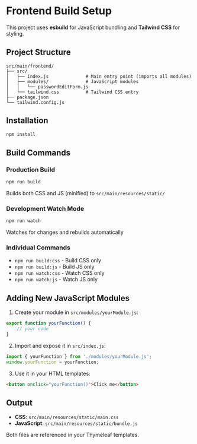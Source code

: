 # Frontend Build Setup

This project uses **esbuild** for JavaScript bundling and **Tailwind CSS** for styling.

## Project Structure

```
src/main/frontend/
├── src/
│   ├── index.js              # Main entry point (imports all modules)
│   ├── modules/              # JavaScript modules
│   │   └── passwordEditForm.js
│   └── tailwind.css          # Tailwind CSS entry
├── package.json
└── tailwind.config.js
```

## Installation

```bash
npm install
```

## Build Commands

### Production Build
```bash
npm run build
```
Builds both CSS and JS (minified) to `src/main/resources/static/`

### Development Watch Mode
```bash
npm run watch
```
Watches for changes and rebuilds automatically

### Individual Commands
- `npm run build:css` - Build CSS only
- `npm run build:js` - Build JS only
- `npm run watch:css` - Watch CSS only
- `npm run watch:js` - Watch JS only

## Adding New JavaScript Modules

1. Create your module in `src/modules/yourModule.js`:
```javascript
export function yourFunction() {
    // your code
}
```

2. Import and expose it in `src/index.js`:
```javascript
import { yourFunction } from './modules/yourModule.js';
window.yourFunction = yourFunction;
```

3. Use it in your HTML templates:
```html
<button onclick="yourFunction()">Click me</button>
```

## Output

- **CSS**: `src/main/resources/static/main.css`
- **JavaScript**: `src/main/resources/static/bundle.js`

Both files are referenced in your Thymeleaf templates.
